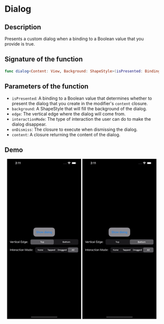 # Dialog

## Description
Presents a custom dialog when a binding to a Boolean value that you provide is true.

## Signature of the function
```swift
func dialog<Content: View, Background: ShapeStyle>(isPresented: Binding<Bool>, background: Background, edge: VerticalEdge = .bottom, interactionMode: DialogInteractionMode = .all, onDismiss: (() -> Void)? = nil, @ViewBuilder content: @escaping () -> Content) -> some View
```

## Parameters of the function
- `isPresented`: A binding to a Boolean value that determines whether to present the dialog that you create in the modifier's `content` closure.
- `background`: A ShapeStyle that will fill the background of the dialog.
- `edge`: The vertical edge where the dialog will come from.
- `interactionMode`: The type of interaction the user can do to make the dialog disappear.
- `onDismiss`: The closure to execute when dismissing the dialog.
- `content`: A closure returning the content of the dialog.

## Demo
<p align="center">
	<img src="/Documentation/Assets/DialogTop.gif" width="48%">
	<img src="/Documentation/Assets/DialogBottom.gif" width="48%">
</p>